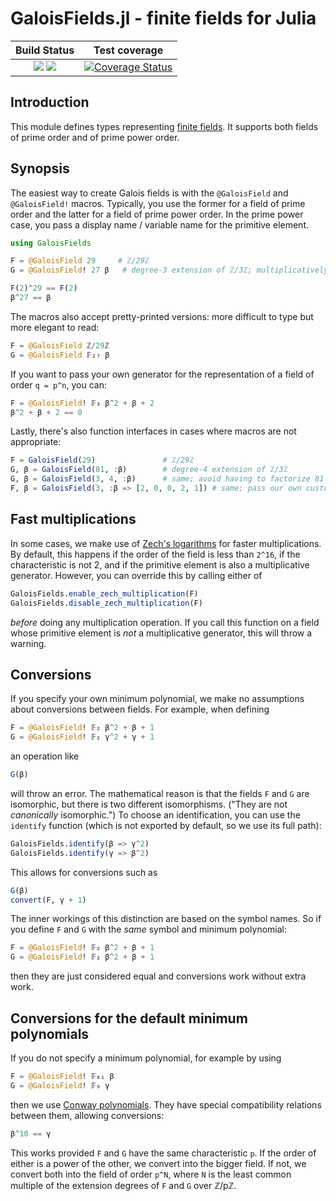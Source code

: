 # GaloisFields.jl - finite fields for Julia

| **Build Status**                                                | **Test coverage**                                       |
|:---------------------------------------------------------------:|:-------------------------------------------------------:|
| [![][travis-img]][travis-url] [![][appveyor-img]][appveyor-url] | [![Coverage Status][codecov-img]][codecov-url]      |

## Introduction

This module defines types representing [finite fields][galois-fields-wiki]. It
supports both fields of prime order and of prime power order.

[galois-fields-wiki]: https://en.wikipedia.org/wiki/Finite_field

## Synopsis

The easiest way to create Galois fields is with the `@GaloisField` and `@GaloisField!`
macros. Typically, you use the former for a field of prime order and the latter
for a field of prime power order. In the prime power case, you pass a display
name / variable name for the primitive element.

```julia
using GaloisFields

F = @GaloisField 29     # ℤ/29ℤ
G = @GaloisField! 27 β   # degree-3 extension of ℤ/3ℤ; multiplicatively generated by β

F(2)^29 == F(2)
β^27 == β
```

The macros also accept pretty-printed versions: more difficult to type but more
elegant to read:

```julia
F = @GaloisField ℤ/29ℤ
G = @GaloisField 𝔽₂₇ β
```

If you want to pass your own generator for the representation of a field
of order ``q = p^n``, you can:

```julia
F = @GaloisField! 𝔽₃ β^2 + β + 2
β^2 + β + 2 == 0
```

Lastly, there's also function interfaces in cases where macros are not
appropriate:

```julia
F = GaloisField(29)               # ℤ/29ℤ
G, β = GaloisField(81, :β)        # degree-4 extension of ℤ/3ℤ
G, β = GaloisField(3, 4, :β)      # same; avoid having to factorize 81
F, β = GaloisField(3, :β => [2, 0, 0, 2, 1]) # same; pass our own custom minimum polynomial
```

## Fast multiplications
In some cases, we make use of [Zech's logarithms][zech] for faster multiplications.
By default, this happens if the order of the field is less than ``2^16``, if the
characteristic is not 2, and if the primitive element is also a multiplicative
generator. However, you can override this by calling either of

```julia
GaloisFields.enable_zech_multiplication(F)
GaloisFields.disable_zech_multiplication(F)
```

_before_ doing any multiplication operation. If you call this function on a
field whose primitive element is _not_ a multiplicative generator, this will
throw a warning.

[zech]: https://en.wikipedia.org/wiki/Zech's_logarithm

## Conversions
If you specify your own minimum polynomial, we make no assumptions about
conversions between fields. For example, when defining
```julia
F = @GaloisField! 𝔽₂ β^2 + β + 1
G = @GaloisField! 𝔽₂ γ^2 + γ + 1
```
an operation like
```julia
G(β)
```
will throw an error. The mathematical reason is that  the fields ``F`` and ``G``
are isomorphic, but there is two different isomorphisms. ("They are not _canonically_
isomorphic.") To choose an identification, you can use the `identify` function
(which is not exported by default, so we use its full path):
```julia
GaloisFields.identify(β => γ^2)
GaloisFields.identify(γ => β^2)
```
This allows for conversions such as
```julia
G(β)
convert(F, γ + 1)
```
The inner workings of this distinction are based on the symbol names. So
if you define ``F`` and ``G`` with the _same_ symbol and minimum polynomial:
```julia
F = @GaloisField! 𝔽₂ β^2 + β + 1
G = @GaloisField! 𝔽₂ β^2 + β + 1
```
then they are just considered equal and conversions work without extra work.

## Conversions for the default minimum polynomials
If you do not specify a minimum polynomial, for example by using
```julia
F = @GaloisField! 𝔽₈₁ β
G = @GaloisField! 𝔽₉ γ
```
then we use [Conway polynomials][conway]. They have special compatibility
relations between them, allowing conversions:
```julia
β^10 == γ
```
This works provided `F` and `G` have the same characteristic `p`. If the order
of either is a power of the other, we convert into the bigger field. If not, we
convert both into the field of order `p^N`, where `N` is the least common
multiple of the extension degrees of `F` and `G` over ℤ/pℤ.

[conway]: https://en.wikipedia.org/wiki/Conway_polynomial_(finite_fields)


[travis-img]: https://travis-ci.org/tkluck/GaloisFields.jl.svg?branch=master
[travis-url]: https://travis-ci.org/tkluck/GaloisFields.jl

[appveyor-img]: https://ci.appveyor.com/api/projects/status/4g6ax1ni7ijx3rn4?svg=true
[appveyor-url]: https://ci.appveyor.com/project/tkluck/galoisfields-jl

[codecov-img]: https://codecov.io/gh/tkluck/GaloisFields.jl/branch/master/graph/badge.svg
[codecov-url]: https://codecov.io/gh/tkluck/GaloisFields.jl
